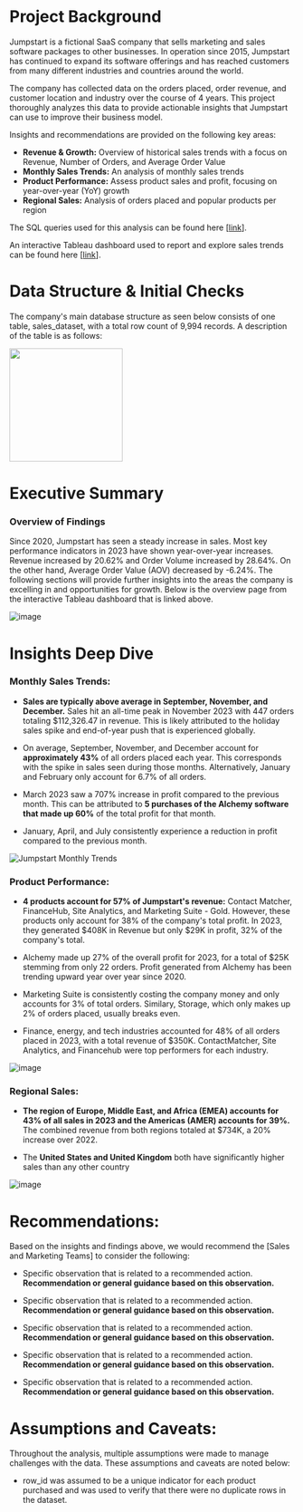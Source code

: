 # Project Background
Jumpstart is a fictional SaaS company that sells marketing and sales software packages to other businesses. In operation since 2015, Jumpstart has continued to expand its software offerings and has reached customers from many different industries and countries around the world. 

The company has collected data on the orders placed, order revenue, and customer location and industry over the course of 4 years. This project thoroughly analyzes this data to provide actionable insights that Jumpstart can use to improve their business model.

Insights and recommendations are provided on the following key areas:

- **Revenue & Growth:** Overview of historical sales trends with a focus on Revenue, Number of Orders, and Average Order Value
- **Monthly Sales Trends:** An analysis of monthly sales trends
- **Product Performance:** Assess product sales and profit, focusing on year-over-year (YoY) growth
- **Regional Sales:** Analysis of orders placed and popular products per region

The SQL queries used for this analysis can be found here [[link](https://github.com/ashivercoding/JumpstartSalesProject/blob/main/Jumpstart%20SQL%20Analysis.sql)].

An interactive Tableau dashboard used to report and explore sales trends can be found here [[link](https://public.tableau.com/views/JumpstartSalesDashboards/Revenue?:language=en-US&:sid=&:redirect=auth&:display_count=n&:origin=viz_share_link)].



# Data Structure & Initial Checks

The company's main database structure as seen below consists of one table, sales_dataset, with a total row count of 9,994 records. A description of the table is as follows:

<img src = "https://github.com/user-attachments/assets/aaf62d0a-86e2-429a-8f60-ea709ce8d764" width=200 />




# Executive Summary

### Overview of Findings

Since 2020, Jumpstart has seen a steady increase in sales. Most key performance indicators in 2023 have shown year-over-year increases. Revenue increased by 20.62% and Order Volume increased by 28.64%. On the other hand, Average Order Value (AOV) decreased by -6.24%. The following sections will provide further insights into the areas the company is excelling in and opportunities for growth. Below is the overview page from the interactive Tableau dashboard that is linked above.



![image](https://github.com/user-attachments/assets/12811286-7fe1-4d56-a956-0bfc3c071cbc)




# Insights Deep Dive
### Monthly Sales Trends:

* **Sales are typically above average in September, November, and December.** Sales hit an all-time peak in November 2023 with 447 orders totaling $112,326.47 in revenue. This is likely attributed to the holiday sales spike and end-of-year push that is experienced globally.
  
* On average, September, November, and December account for **approximately 43%** of all orders placed each year. This corresponds with the spike in sales seen during those months. Alternatively, January and February only account for 6.7% of all orders.

* March 2023 saw a 707% increase in profit compared to the previous month. This can be attributed to **5 purchases of the Alchemy software that made up 60%** of the total profit for that month.
  
* January, April, and July consistently experience a reduction in profit compared to the previous month. 
  

![Jumpstart Monthly Trends](https://github.com/user-attachments/assets/ffc5c718-e398-413d-8ae1-ebbae21386df)



### Product Performance:

* **4 products account for 57% of Jumpstart's revenue:** Contact Matcher, FinanceHub, Site Analytics, and Marketing Suite - Gold. However, these products only account for 38% of the company's total profit. In 2023, they generated $408K in Revenue but only $29K in profit, 32% of the company's total.
  
* Alchemy made up 27% of the overall profit for 2023, for a total of $25K stemming from only 22 orders. Profit generated from Alchemy has been trending upward year over year since 2020.
  
* Marketing Suite is consistently costing the company money and only accounts for 3% of total orders. Similary, Storage, which only makes up 2% of orders placed, usually breaks even.
  
* Finance, energy, and tech industries accounted for 48% of all orders placed in 2023, with a total revenue of $350K. ContactMatcher, Site Analytics, and Financehub were top performers for each industry.

![image](https://github.com/user-attachments/assets/5f3930e0-57b7-49b6-9da4-ecfb17f7a4b7)



### Regional Sales:

* **The region of Europe, Middle East, and Africa (EMEA) accounts for 43% of all sales in 2023 and the Americas (AMER) accounts for 39%.** The combined revenue from both regions totaled at $734K, a 20% increase over 2022.
  
* The **United States and United Kingdom** both have significantly higher sales than any other country 
  

![image](https://github.com/user-attachments/assets/397385fa-3a6a-40da-b89b-18711bd3ab8d)





# Recommendations:

Based on the insights and findings above, we would recommend the [Sales and Marketing Teams] to consider the following: 

* Specific observation that is related to a recommended action. **Recommendation or general guidance based on this observation.**
  
* Specific observation that is related to a recommended action. **Recommendation or general guidance based on this observation.**
  
* Specific observation that is related to a recommended action. **Recommendation or general guidance based on this observation.**
  
* Specific observation that is related to a recommended action. **Recommendation or general guidance based on this observation.**
  
* Specific observation that is related to a recommended action. **Recommendation or general guidance based on this observation.**
  


# Assumptions and Caveats:

Throughout the analysis, multiple assumptions were made to manage challenges with the data. These assumptions and caveats are noted below:

* row_id was assumed to be a unique indicator for each product purchased and was used to verify that there were no duplicate rows in the dataset.
